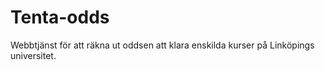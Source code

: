 # Tenta-odds
Webbtjänst för att räkna ut oddsen att klara enskilda kurser på Linköpings universitet.

